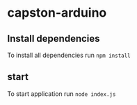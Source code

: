 # capston-arduino

## Install dependencies

To install all dependencies run `npm install`

## start 

To start application run `node index.js`


